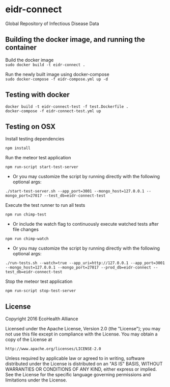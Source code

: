 # eidr-connect

Global Repository of Infectious Disease Data


## Building the docker image, and running the container

Build the docker image  
`sudo docker build -t eidr-connect .`

Run the newly built image using docker-compose  
`sudo docker-compose -f eidr-compose.yml up -d`

## Testing with docker

```
docker build -t eidr-connect-test -f test.Dockerfile .
docker-compose -f eidr-connect-test.yml up
```

## Testing on OSX

Install testing dependencies
```
npm install
```

Run the meteor test application
```
npm run-script start-test-server
```

- Or you may customize the script by running directly with the following optional args:
```
./start-test-server.sh --app_port=3001 --mongo_host=127.0.0.1 --mongo_port=27017 --test_db=eidr-connect-test
```

Execute the test runner to run all tests
```
npm run chimp-test
```

- Or include the watch flag to continuously execute watched tests after file changes
```
npm run chimp-watch
```

- Or you may customize the script by running directly with the following optional args:
```
./run-tests.sh --watch=true --app_uri=http://127.0.0.1 --app_port=3001 --mongo_host=127.0.0.1 --mongo_port=27017 --prod_db=eidr-connect --test_db=eidr-connect-test
```

Stop the meteor test application
```
npm run-script stop-test-server
```

## License

Copyright 2016 EcoHealth Alliance

Licensed under the Apache License, Version 2.0 (the "License");
you may not use this file except in compliance with the License.
You may obtain a copy of the License at

    http://www.apache.org/licenses/LICENSE-2.0

Unless required by applicable law or agreed to in writing, software
distributed under the License is distributed on an "AS IS" BASIS,
WITHOUT WARRANTIES OR CONDITIONS OF ANY KIND, either express or implied.
See the License for the specific language governing permissions and
limitations under the License.

